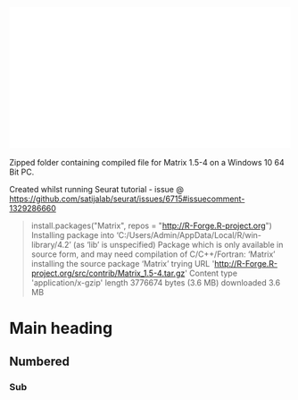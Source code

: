 ![alt text](testing_css.svg)

Zipped folder containing compiled file for Matrix 1.5-4 on a Windows 10 64 Bit PC.

Created whilst running Seurat tutorial - issue @ https://github.com/satijalab/seurat/issues/6715#issuecomment-1329286660 



> install.packages("Matrix", repos = "http://R-Forge.R-project.org")
Installing package into ‘C:/Users/Admin/AppData/Local/R/win-library/4.2’
(as ‘lib’ is unspecified)
Package which is only available in source form, and may need
  compilation of C/C++/Fortran: ‘Matrix’
installing the source package ‘Matrix’
trying URL 'http://R-Forge.R-project.org/src/contrib/Matrix_1.5-4.tar.gz'
Content type 'application/x-gzip' length 3776674 bytes (3.6 MB)
downloaded 3.6 MB

# Main heading
## Numbered
### Sub
